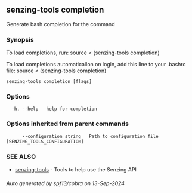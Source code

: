## senzing-tools completion

Generate bash completion for the command

### Synopsis

To load completions, run:
source < (senzing-tools completion)

To load completions automaticallon on login, add this line to your .bashrc file:
source < (senzing-tools completion)


```
senzing-tools completion [flags]
```

### Options

```
  -h, --help   help for completion
```

### Options inherited from parent commands

```
      --configuration string   Path to configuration file [SENZING_TOOLS_CONFIGURATION]
```

### SEE ALSO

* [senzing-tools](senzing-tools.md)	 - Tools to help use the Senzing API

###### Auto generated by spf13/cobra on 13-Sep-2024
